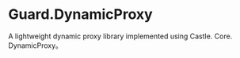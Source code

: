 # Guard.DynamicProxy
A lightweight dynamic proxy library implemented using Castle. Core. DynamicProxy。
